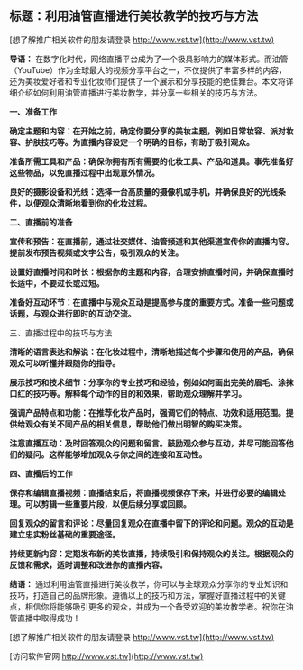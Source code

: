 ## **标题：利用油管直播进行美妆教学的技巧与方法**

[想了解推广相关软件的朋友请登录 http://www.vst.tw](http://www.vst.tw)

**导语：**
在数字化时代，网络直播平台成为了一个极具影响力的媒体形式。而油管（YouTube）作为全球最大的视频分享平台之一，不仅提供了丰富多样的内容，还为美妆爱好者和专业化妆师们提供了一个展示和分享技能的绝佳舞台。本文将详细介绍如何利用油管直播进行美妆教学，并分享一些相关的技巧与方法。

**一、准备工作**

**确定主题和内容：在开始之前，确定你要分享的美妆主题，例如日常妆容、派对妆容、护肤技巧等。为直播内容设定一个明确的目标，有助于吸引观众。**

**准备所需工具和产品：确保你拥有所有需要的化妆工具、产品和道具。事先准备好这些物品，以免直播过程中出现意外情况。**

**良好的摄影设备和光线：选择一台高质量的摄像机或手机，并确保良好的光线条件，以便观众清晰地看到你的化妆过程。**

**二、直播前的准备**

**宣传和预告：在直播前，通过社交媒体、油管频道和其他渠道宣传你的直播内容。提前发布预告视频或文字公告，吸引观众的关注。**

**设置好直播时间和时长：根据你的主题和内容，合理安排直播时间，并确保直播时长适中，不要过长或过短。**

**准备好互动环节：在直播中与观众互动是提高参与度的重要方式。准备一些问题或话题，与观众进行即时的互动交流。**

三、直播过程中的技巧与方法

**清晰的语言表达和解说：在化妆过程中，清晰地描述每个步骤和使用的产品，确保观众可以听懂并跟随你的指导。**

**展示技巧和技术细节：分享你的专业技巧和经验，例如如何画出完美的眉毛、涂抹口红的技巧等。解释每个动作的目的和效果，帮助观众理解并学习。**

**强调产品特点和功能：在推荐化妆产品时，强调它们的特点、功效和适用范围。提供给观众有关不同产品的相关信息，帮助他们做出明智的购买决策。**

**注意直播互动：及时回答观众的问题和留言。鼓励观众参与互动，并尽可能回答他们的疑问。这样能够增加观众与你之间的连接和互动性。**

**四、直播后的工作**

**保存和编辑直播视频：直播结束后，将直播视频保存下来，并进行必要的编辑处理。可以剪辑一些重要片段，以便后续分享或回顾。**

**回复观众的留言和评论：尽量回复观众在直播中留下的评论和问题。观众的互动是建立忠实粉丝基础的重要途径。**

**持续更新内容：定期发布新的美妆直播，持续吸引和保持观众的关注。根据观众的反馈和需求，适时调整和改进你的直播内容。**

**结语：**
通过利用油管直播进行美妆教学，你可以与全球观众分享你的专业知识和技巧，打造自己的品牌形象。遵循以上的技巧和方法，掌握好直播过程中的关键点，相信你将能够吸引更多的观众，并成为一个备受欢迎的美妆教学者。祝你在油管直播中取得成功！

[想了解推广相关软件的朋友请登录 http://www.vst.tw](http://www.vst.tw)


[访问软件官网 http://www.vst.tw](http://www.vst.tw)
